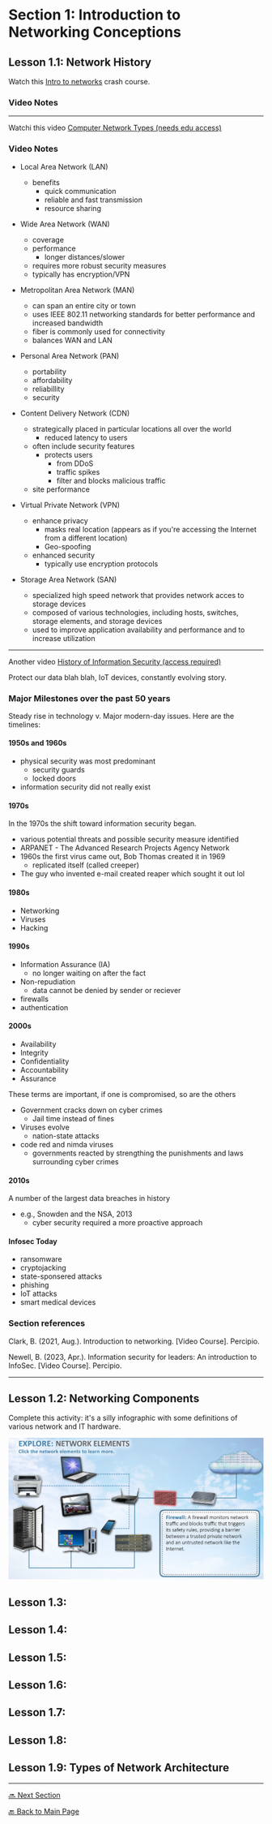 # Section 1: Introduction to Networking Conceptions

## Lesson 1.1: Network History

Watch this [Intro to networks](https://www.youtube.com/watch?v=WO6P92v61y4) crash course.

### Video Notes

---

Watchi this video [Computer Network Types (needs edu access)](https://wgu.percipio.com/videos/b39f2704-a8c9-408d-80dc-0cbfbaed9737)

### Video Notes

* Local Area Network (LAN)
    + benefits
        - quick communication
        - reliable and fast transmission
        - resource sharing
* Wide Area Network (WAN)
    + coverage
    + performance
        - longer distances/slower
    + requires more robust security measures
    + typically has encryption/VPN
* Metropolitan Area Network (MAN)
    + can span an entire city or town
    + uses IEEE 802.11 networking standards for better performance and increased bandwidth
    + fiber is commonly used for connectivity
    + balances WAN and LAN
* Personal Area Network (PAN)
    + portability
    + affordability
    + reliabillity
    + security
* Content Delivery Network (CDN)
    * strategically placed in particular locations all over the world
        + reduced latency to users
    * often include security features
        + protects users
            + from DDoS
            + traffic spikes
            + filter and blocks malicious traffic
    * site performance

* Virtual Private Network (VPN)
    + enhance privacy
        - masks real location (appears as if you're accessing the Internet from a different location)
        - Geo-spoofing
    + enhanced security
        - typically use encryption protocols

* Storage Area Network (SAN)
    + specialized high speed network that provides network acces to storage devices
    + composed of various technologies, including hosts, switches, storage elements, and storage devices
    + used to improve application availability and performance and to increase utilization

---

Another video [History of Information Security (access required)](https://wgu.percipio.com/courses/41fc14cb-2fb0-4f23-aa20-684983abab61/videos/bc671b92-206e-434d-8696-50d34626982d?sharelink=4fVJP12iV)

Protect our data blah blah, IoT devices, constantly evolving story.

### Major Milestones over the past 50 years

Steady rise in technology v. Major modern-day issues. Here are the timelines:

#### 1950s and 1960s

* physical security was most predominant
    + security guards
    + locked doors
* information security did not really exist

#### 1970s
In the 1970s the shift toward information security began. 

* various potential threats and possible security measure identified
* ARPANET - The Advanced Research Projects Agency Network
* 1960s the first virus came out, Bob Thomas created it in 1969
    + replicated itself (called creeper)
* The guy who invented e-mail created reaper which sought it out lol

#### 1980s

* Networking 
* Viruses
* Hacking

#### 1990s

* Information Assurance (IA)
    + no longer waiting on after the fact
* Non-repudiation
    + data cannot be denied by sender or reciever
* firewalls
* authentication

#### 2000s

* Availability
* Integrity
* Confidentiality
* Accountability
* Assurance

These terms are important, if one is compromised, so are the others

* Government cracks down on cyber crimes
    + Jail time instead of fines
* Viruses evolve
    + nation-state attacks
* code red and nimda viruses
    + governments reacted by strengthing the punishments and laws surrounding cyber crimes

#### 2010s

A number of the largest data breaches in history

* e.g., Snowden and the NSA, 2013
    + cyber security required a more proactive approach

#### Infosec Today

* ransomware
* cryptojacking
* state-sponsered attacks
* phishing
* IoT attacks
* smart medical devices

### Section references

Clark, B. (2021, Aug.). Introduction to networking. [Video Course]. Percipio. 

Newell, B. (2023, Apr.). Information security for leaders: An introduction to InfoSec. [Video Course]. Percipio. 

---

## Lesson 1.2: Networking Components

Complete this activity: it's a silly infographic with some definitions of various network and IT hardware.

![Infographic Section1 Lesson1.2](../imgs/section1-lesson1.2_2025-05-15.png)

## Lesson 1.3: 
## Lesson 1.4: 
## Lesson 1.5: 
## Lesson 1.6: 
## Lesson 1.7: 
## Lesson 1.8: 

## Lesson 1.9: Types of Network Architecture 

---

[🔜 Next Section](./S3-LESSON2.md)

[🔙 Back to Main Page](../../README.md)
